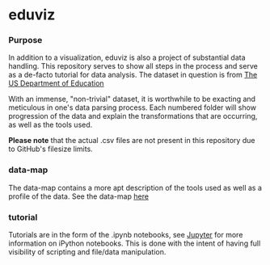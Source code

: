 # eduviz

### Purpose
In addition to a visualization, eduviz is also a project of substantial data handling. This repository serves to show all steps in the process and serve as a de-facto tutorial for data analysis. The dataset in question is from [The US Department of Education](https://collegescorecard.ed.gov/data/)

With an immense, "non-trivial" dataset, it is worthwhile to be exacting and meticulous in one's data parsing process. Each numbered folder will show progression of the data and explain the transformations that are occurring, as well as the tools used.

<b>Please note</b> that the actual .csv files are not present in this repository due to GitHub's filesize limits.

### data-map
The data-map contains a more apt description of the tools used as well as a profile of the data.
See the data-map [here](data-map.md)

### tutorial
Tutorials are in the form of the .ipynb notebooks, see [Jupyter](http://jupyter.org/) for more information on iPython notebooks. This is done with the intent of having full visibility of scripting and file/data manipulation.
